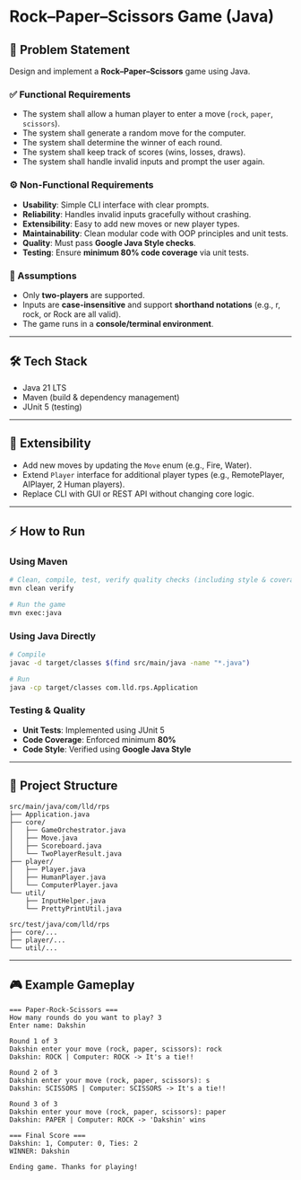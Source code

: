 # Rock–Paper–Scissors Game (Java)

## 📌 Problem Statement
Design and implement a **Rock–Paper–Scissors** game using Java.  

### ✅ Functional Requirements
- The system shall allow a human player to enter a move (`rock`, `paper`, `scissors`).
- The system shall generate a random move for the computer.
- The system shall determine the winner of each round.
- The system shall keep track of scores (wins, losses, draws).
- The system shall handle invalid inputs and prompt the user again.

### ⚙️ Non-Functional Requirements
- **Usability**: Simple CLI interface with clear prompts.  
- **Reliability**: Handles invalid inputs gracefully without crashing.  
- **Extensibility**: Easy to add new moves or new player types.  
- **Maintainability**: Clean modular code with OOP principles and unit tests.  
- **Quality**: Must pass **Google Java Style checks**.  
- **Testing**: Ensure **minimum 80% code coverage** via unit tests.

### 📌 Assumptions
- Only **two-players** are supported.  
- Inputs are **case-insensitive** and support **shorthand notations** (e.g., r, rock, or Rock are all valid).  
- The game runs in a **console/terminal environment**.  

---

## 🛠️ Tech Stack
- Java 21 LTS
- Maven (build & dependency management)
- JUnit 5 (testing)

---

## 🚀 Extensibility
- Add new moves by updating the `Move` enum (e.g., Fire, Water).
- Extend `Player` interface for additional player types (e.g., RemotePlayer, AIPlayer, 2 Human players).
- Replace CLI with GUI or REST API without changing core logic.

---

## ⚡ How to Run

### Using Maven
```bash
# Clean, compile, test, verify quality checks (including style & coverage)
mvn clean verify

# Run the game
mvn exec:java
```

### Using Java Directly
```bash
# Compile
javac -d target/classes $(find src/main/java -name "*.java")

# Run
java -cp target/classes com.lld.rps.Application
```

### Testing & Quality
- **Unit Tests**: Implemented using JUnit 5  
- **Code Coverage**: Enforced minimum **80%**  
- **Code Style**: Verified using **Google Java Style**  

---

## 📂 Project Structure
```
src/main/java/com/lld/rps
├── Application.java
├── core/
│   ├── GameOrchestrator.java
│   ├── Move.java
│   ├── Scoreboard.java
│   └── TwoPlayerResult.java
├── player/
│   ├── Player.java
│   ├── HumanPlayer.java
│   └── ComputerPlayer.java
└── util/
    ├── InputHelper.java
    └── PrettyPrintUtil.java

src/test/java/com/lld/rps
├── core/...
├── player/...
└── util/...
```

---

## 🎮 Example Gameplay
```
=== Paper-Rock-Scissors ===
How many rounds do you want to play? 3
Enter name: Dakshin

Round 1 of 3
Dakshin enter your move (rock, paper, scissors): rock
Dakshin: ROCK | Computer: ROCK -> It's a tie!!

Round 2 of 3
Dakshin enter your move (rock, paper, scissors): s
Dakshin: SCISSORS | Computer: SCISSORS -> It's a tie!!

Round 3 of 3
Dakshin enter your move (rock, paper, scissors): paper
Dakshin: PAPER | Computer: ROCK -> 'Dakshin' wins

=== Final Score ===
Dakshin: 1, Computer: 0, Ties: 2
WINNER: Dakshin

Ending game. Thanks for playing!
```
